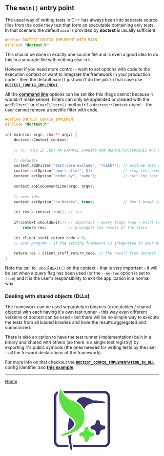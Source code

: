 ## The `main()` entry point

The usual way of writing tests in C++ has always been into separate source files from
the code they test that form an executable containing only tests. In that scenario the
default `main()` provided by **doctest** is usually sufficient:

```c++
#define DOCTEST_CONFIG_IMPLEMENT_WITH_MAIN
#include "doctest.h"
```

This should be done in exactly one source file and is even a good idea to do this in a
separate file with nothing else in it.

However if you need more control - want to set options with code to the execution
context or want to integrate the framework in your production code - then the default
`main()` just won't do the job. In that case use
[**`DOCTEST_CONFIG_IMPLEMENT`**](configuration.md#doctest_config_implement).

All the [**command line**](commandline.md) options can be set like this (flags cannot
because it wouldn't make sense). Filters can only be appended or cleared with the
`addFilter()` or `clearFilters()` method of a `doctest::Context` object - the user
cannot remove a specific filter with code.

```c++
#define DOCTEST_CONFIG_IMPLEMENT
#include "doctest.h"

int main(int argc, char** argv) {
    doctest::Context context;

    // !!! THIS IS JUST AN EXAMPLE SHOWING HOW DEFAULTS/OVERRIDES ARE SET !!!

    // defaults
    context.addFilter("test-case-exclude", "*math*"); // exclude test cases with "math" in their name
    context.setOption("abort-after", 5);              // stop test execution after 5 failed assertions
    context.setOption("order-by", "name");            // sort the test cases by their name

    context.applyCommandLine(argc, argv);

    // overrides
    context.setOption("no-breaks", true);             // don't break in the debugger when assertions fail

    int res = context.run(); // run

    if(context.shouldExit()) // important - query flags (and --exit) rely on the user doing this
        return res;          // propagate the result of the tests

    int client_stuff_return_code = 0;
    // your program - if the testing framework is integrated in your production code

    return res + client_stuff_return_code; // the result from doctest is propagated here as well
}

```

Note the call to `.shouldExit()` on the context - that is very important - it will be
set when a query flag has been used (or the `--no-run` option is set to `true`) and it
is the user's responsibility to exit the application in a normal way.

### Dealing with shared objects (DLLs)

The framework can be used separately in binaries (executables / shared objects) with
each having it's own test runner - this way even different versions of doctest can be
used - but there will be no simple way to execute the tests from all loaded binaries and
have the results aggregated and summarized.

There is also an option to have the test runner (implementation) built in a binary and
shared with others (so there is a single test registry) by exporting it's public symbols
(the ones needed for writing tests by the user - all the forward declarations of the
framework).

For more info on that checkout the
[**`DOCTEST_CONFIG_IMPLEMENTATION_IN_DLL`**](configuration.md#doctest_config_implementation_in_dll)
config identifier and [**this example**](../../examples/executable_dll_and_plugin/).

---

[Home](readme.md#reference)

<p align="center"><img src="../../scripts/data/logo/icon_2.svg"></p>
